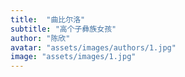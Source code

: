 ```yaml
---
title:  "曲比尔洛"
subtitle: "高个子彝族女孩"
author: "陈欣"
avatar: "assets/images/authors/1.jpg"
image: "assets/images/1.jpg"
---
```

